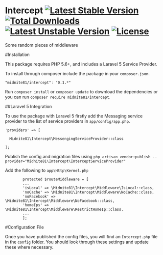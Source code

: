# Intercept [![Latest Stable Version](https://poser.pugx.org/midnite81/intercept/version)](https://packagist.org/packages/midnite81/intercept) [![Total Downloads](https://poser.pugx.org/midnite81/intercept/downloads)](https://packagist.org/packages/midnite81/intercept) [![Latest Unstable Version](https://poser.pugx.org/midnite81/auditor/v/unstable)](https://packagist.org/packages/midnite81/auditor) [![License](https://poser.pugx.org/midnite81/auditor/license.svg)](https://packagist.org/packages/midnite/auditor)

Some random pieces of middleware

#Installation

This package requires PHP 5.6+, and includes a Laravel 5 Service Provider.

To install through composer include the package in your `composer.json`.

    "midnite81/intercept": "0.1.*"

Run `composer install` or `composer update` to download the dependencies or you can run `composer require midnite81/intercept`.

##Laravel 5 Integration

To use the package with Laravel 5 firstly add the Messaging service provider to the list of service providers 
in `app/config/app.php`.

    'providers' => [

      Midnite81\Intercept\MessengingServiceProvider::class
              
    ];

    
Publish the config and migration files using 
`php artisan vendor:publish --provider="Midnite81\Intercept\InterceptServiceProvider"`

Add the following to `app\Http\Kernel.php`

            protected $routeMiddleware = [
            ...
            'isLocal' => \Midnite81\Intercept\Middleware\IsLocal::class,
            'noCache' => \Midnite81\Intercept\Middleware\NoCache::class,
            'noFacebook' => \Midnite81\Intercept\Middleware\NoFacebook::class,
            'homeIps' => \Midnite81\Intercept\Middleware\RestrictHomeIp::class,
            ...
            ];
    
#Configuration File

Once you have published the config files, you will find an `Intercept.php` file in the `config` folder. You should
look through these settings and update these where necessary. 

